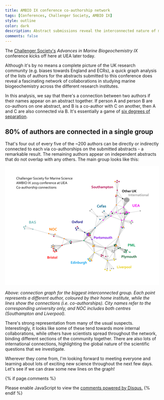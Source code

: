 ```yaml
---
title: AMBIO IX conference co-authorship network
tags: [Conferences, Challenger Society, AMBIO IX]
style: outline
color: dark
description: Abstract submissions reveal the interconnected nature of marine biogeochemical research in the UK.
comments: false
---
```


The [Challenger Society's](https://www.challenger-society.org.uk/) *Advances in Marine Biogeochemistry IX* conference kicks off here at UEA later today.

Although it's by no means a complete picture of the UK research community (e.g. biases towards England and ECRs), a quick graph analysis of the lists of authors for the abstracts submitted to this conference does reveal a fascinating network of collaborations in studying marine biogeochemistry across the different research institutes.

In this analysis, we say that there's a connection between two authors if their names appear on an abstract together. If person A and person B are co-authors on one abstract, and B is a co-author with C on another, then A and C are also connected via B. It's essentially a game of [six degrees of separation](https://en.wikipedia.org/wiki/Six_degrees_of_separation).

## 80% of authors are connected in a single group

That's four out of every five of the ~200 authors can be directly or indirectly connected to each via co-authorships on the submitted abstracts - a remarkable result. The remaining authors appear on independent abstracts that do not overlap with any others. The main group looks like this:

![Graph of AMBIO abstract author institutes](https://raw.githubusercontent.com/mvdh7/mvdh7.github.io/master/images/blog/AMBIOinstitutes.png "Graph of AMBIO abstract author institutes.")

*Above: connection graph for the biggest interconnected group. Each point represents a different author, coloured by their home institute, while the lines show the connections (i.e. co-authorships). City names refer to the corresponding university only, and NOC includes both centres (Southampton and Liverpool).*

There's strong representation from many of the usual suspects. Interestingly, it looks like some of these tend towards more internal collaborations, while others have scientists spread throughout the network, binding different sections of the community together. There are also lots of international connections, highlighting the global nature of the scientific questions that we investigate.

Wherever they come from, I'm looking forward to meeting everyone and learning about lots of exciting new science throughout the next few days. Let's see if we can draw some new lines on the graph!

{% if page.comments %}
<div id="disqus_thread"></div>
<script>
var disqus_config = function () {
this.page.url = 'https://mvdh.xyz/blog/challenger-ambioix-presenter-graph';  // Replace PAGE_URL with your page's canonical URL variable
// this.page.identifier = PAGE_IDENTIFIER; // Replace PAGE_IDENTIFIER with your page's unique identifier variable
};
(function() { // DON'T EDIT BELOW THIS LINE
var d = document, s = d.createElement('script');
s.src = 'https://mvdh7.disqus.com/embed.js';
s.setAttribute('data-timestamp', +new Date());
(d.head || d.body).appendChild(s);
})();
</script>
<noscript>Please enable JavaScript to view the <a href="https://disqus.com/?ref_noscript">comments powered by Disqus.</a></noscript>
{% endif %}
